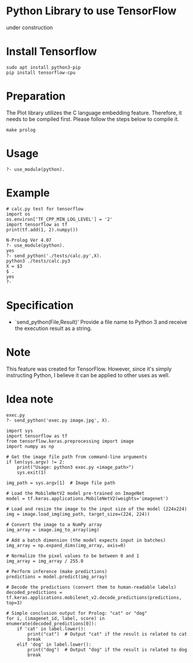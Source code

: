 # Python Library to use TensorFlow
under construction

# Install Tensorflow

```
sudo apt install python3-pip
pip install tensorflow-cpu

```

# Preparation
The Plot library utilizes the C language embedding feature. Therefore, it needs to be compiled first. Please follow the steps below to compile it.

```
make prolog
```

# Usage

```
?- use_module(python).
```

# Example

```
# calc.py test for tensorflow
import os
os.environ['TF_CPP_MIN_LOG_LEVEL'] = '2'
import tensorflow as tf
print(tf.add(1, 2).numpy())
```

```
N-Prolog Ver 4.07
?- use_module(python).
yes
?- send_python('./tests/calc.py',X).
python3 ./tests/calc.py3
X = $3
$ .
yes
?- 
```

# Specification

- `send_python(File,Result)'
Provide a file name to Python 3 and receive the execution result as a string.

# Note
This feature was created for TensorFlow. However, since it's simply instructing Python, I believe it can be applied to other uses as well.

# Idea note

```
exec.py 
?- send_python('exec.py image.jpg', X).

import sys
import tensorflow as tf
from tensorflow.keras.preprocessing import image
import numpy as np

# Get the image file path from command-line arguments
if len(sys.argv) != 2:
    print("Usage: python3 exec.py <image_path>")
    sys.exit(1)

img_path = sys.argv[1]  # Image file path

# Load the MobileNetV2 model pre-trained on ImageNet
model = tf.keras.applications.MobileNetV2(weights='imagenet')

# Load and resize the image to the input size of the model (224x224)
img = image.load_img(img_path, target_size=(224, 224))

# Convert the image to a NumPy array
img_array = image.img_to_array(img)

# Add a batch dimension (the model expects input in batches)
img_array = np.expand_dims(img_array, axis=0)

# Normalize the pixel values to be between 0 and 1
img_array = img_array / 255.0

# Perform inference (make predictions)
predictions = model.predict(img_array)

# Decode the predictions (convert them to human-readable labels)
decoded_predictions = tf.keras.applications.mobilenet_v2.decode_predictions(predictions, top=3)

# Simple conclusion output for Prolog: "cat" or "dog"
for i, (imagenet_id, label, score) in enumerate(decoded_predictions[0]):
    if 'cat' in label.lower():
        print("cat")  # Output "cat" if the result is related to cat
        break
    elif 'dog' in label.lower():
        print("dog")  # Output "dog" if the result is related to dog
        break

```